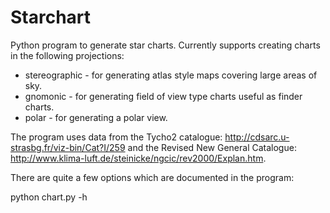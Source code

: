 # Starchart 

Python program to generate star charts. Currently supports creating charts in the following projections:

*   stereographic - for generating atlas style maps covering large areas of sky.
*   gnomonic - for generating field of view type charts useful as finder charts.
*   polar - for generating a polar view.

The program uses data from the Tycho2 catalogue: <http://cdsarc.u-strasbg.fr/viz-bin/Cat?I/259> and the Revised New General Catalogue: <http://www.klima-luft.de/steinicke/ngcic/rev2000/Explan.htm>.

There are quite a few options which are documented in the program:

   python chart.py -h
